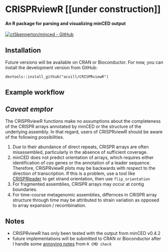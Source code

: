 

# CRISPRviewR [[under construction]]

#### An R package for parsing and visualizing minCED output
[![ctSkennerton/minced - GitHub](https://gh-card.dev/repos/ctSkennerton/minced.svg)](https://github.com/ctSkennerton/minced)

## Installation

Future versions will be available on CRAN or Bioconductor. For now, you can install the development version from GitHub:
```
devtools::install_github("acvill/CRISPRviewR")
```

## Example workflow
 

## *Caveat emptor*

The CRISPRviewR functions make no assumptions about the completeness of the CRISPR arrays annotated by minCED or the structure of the underlying assembly. 
In that regard, users of CRISPRviewR should be aware of the following possibilities.  
 1. Due to their abundance of direct repeats, CRISPR arrays are often misassembled, particularly in the absence of sufficient coverage.
 2. minCED does not predict orientation of arrays, which requires either identification of *cas* genes or the annotation of a leader sequence. Therefore, CRISPRviewR plots may be backwards with respect to the direction of transcription. If this is a problem, use a tool like [CRISPRleader](https://doi.org/10.1093/bioinformatics/btw454) to get strand orientation, then use `flip_orientation` 
 3. For fragmented assemblies, CRISPR arrays may occur at contig boundaries.
 4. For time-course metagenomic assemblies, differnces in CRISPR array structure through time may be attributed to strain variation as opposed to array expansion / recombination.

## Notes

- CRISPRviewR has only been tested with the output from minCED v0.4.2
- future implementations will be submitted to CRAN or Bioconductor after I handle some [annoying notes](https://stackoverflow.com/q/9439256/7976890) from `R CMD check`
